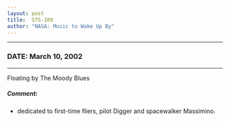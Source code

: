 ```yaml
---
layout: post
title:  STS-109
author: "NASA: Music to Wake Up By"
---
```


----
### DATE: March 10, 2002
----
Floating by The Moody Blues

##### Comment:
* dedicated to first-time fliers, pilot Digger and spacewalker Massimino.
